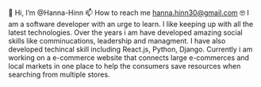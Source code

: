 👋 Hi, I’m @Hanna-Hinn
📫 How to reach me hanna.hinn30@gmail.com
🤓 I am a software developer with an urge to learn. I like keeping up with all the latest technologies. Over the years i am have developed amazing social skills like comminucations, leadership and managment. I have also developed techincal skill including React.js, Python, Django. Currently i am working on a e-commerce website that connects large e-commerces and local markets in one place to help the consumers save resources when searching from multiple stores.

<!---
Hanna-Hinn/Hanna-Hinn is a ✨ special ✨ repository because its `README.md` (this file) appears on your GitHub profile.
You can click the Preview link to take a look at your changes.
--->
